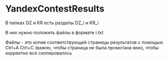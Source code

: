 # YandexContestResults

В папках DZ и KR есть разделы DZ_i и KR_i

В них нужно положить файлы в формате i.txt

Файлы - это копия соответствующей страницы результатов с помощью Ctrl+A Ctrl+C (важно, чтобы страница не была промотана вниз, чтобы корректно все скопировалось
